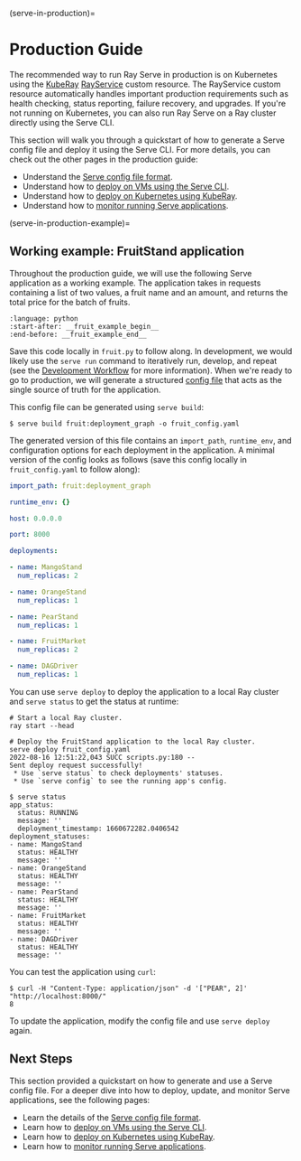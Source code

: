 (serve-in-production)=

# Production Guide

The recommended way to run Ray Serve in production is on Kubernetes using the [KubeRay](kuberay-quickstart) [RayService] custom resource.
The RayService custom resource automatically handles important production requirements such as health checking, status reporting, failure recovery, and upgrades.
If you're not running on Kubernetes, you can also run Ray Serve on a Ray cluster directly using the Serve CLI.

This section will walk you through a quickstart of how to generate a Serve config file and deploy it using the Serve CLI.
For more details, you can check out the other pages in the production guide:
- Understand the [Serve config file format](serve-in-production-config-file).
- Understand how to [deploy on VMs using the Serve CLI](serve-in-production-deploying).
- Understand how to [deploy on Kubernetes using KubeRay](serve-in-production-kubernetes).
- Understand how to [monitor running Serve applications](serve-monitoring).

(serve-in-production-example)=

## Working example: FruitStand application

Throughout the production guide, we will use the following Serve application as a working example.
The application takes in requests containing a list of two values, a fruit name and an amount, and returns the total price for the batch of fruits.

```{literalinclude} ../../doc_code/production_fruit_example.py
:language: python
:start-after: __fruit_example_begin__
:end-before: __fruit_example_end__
```

Save this code locally in `fruit.py` to follow along.
In development, we would likely use the `serve run` command to iteratively run, develop, and repeat (see the [Development Workflow](serve-dev-workflow) for more information).
When we're ready to go to production, we will generate a structured [config file](serve-in-production-config-file) that acts as the single source of truth for the application.

This config file can be generated using `serve build`:
```
$ serve build fruit:deployment_graph -o fruit_config.yaml
```

The generated version of this file contains an `import_path`, `runtime_env`, and configuration options for each deployment in the application.
A minimal version of the config looks as follows (save this config locally in `fruit_config.yaml` to follow along):

```yaml
import_path: fruit:deployment_graph

runtime_env: {}

host: 0.0.0.0

port: 8000

deployments:

- name: MangoStand
  num_replicas: 2

- name: OrangeStand
  num_replicas: 1

- name: PearStand
  num_replicas: 1

- name: FruitMarket
  num_replicas: 2

- name: DAGDriver
  num_replicas: 1
```

You can use `serve deploy` to deploy the application to a local Ray cluster and `serve status` to get the status at runtime:

```console
# Start a local Ray cluster.
ray start --head

# Deploy the FruitStand application to the local Ray cluster.
serve deploy fruit_config.yaml
2022-08-16 12:51:22,043 SUCC scripts.py:180 --
Sent deploy request successfully!
 * Use `serve status` to check deployments' statuses.
 * Use `serve config` to see the running app's config.

$ serve status
app_status:
  status: RUNNING
  message: ''
  deployment_timestamp: 1660672282.0406542
deployment_statuses:
- name: MangoStand
  status: HEALTHY
  message: ''
- name: OrangeStand
  status: HEALTHY
  message: ''
- name: PearStand
  status: HEALTHY
  message: ''
- name: FruitMarket
  status: HEALTHY
  message: ''
- name: DAGDriver
  status: HEALTHY
  message: ''
```

You can test the application using `curl`:

```console
$ curl -H "Content-Type: application/json" -d '["PEAR", 2]' "http://localhost:8000/"
8
```

To update the application, modify the config file and use `serve deploy` again.

## Next Steps

This section provided a quickstart on how to generate and use a Serve config file.
For a deeper dive into how to deploy, update, and monitor Serve applications, see the following pages:
- Learn the details of the [Serve config file format](serve-in-production-config-file).
- Learn how to [deploy on VMs using the Serve CLI](serve-in-production-deploying).
- Learn how to [deploy on Kubernetes using KubeRay](serve-in-production-kubernetes).
- Learn how to [monitor running Serve applications](serve-monitoring).

[KubeRay]: https://ray-project.github.io/kuberay/
[RayService]: https://ray-project.github.io/kuberay/guidance/rayservice/
